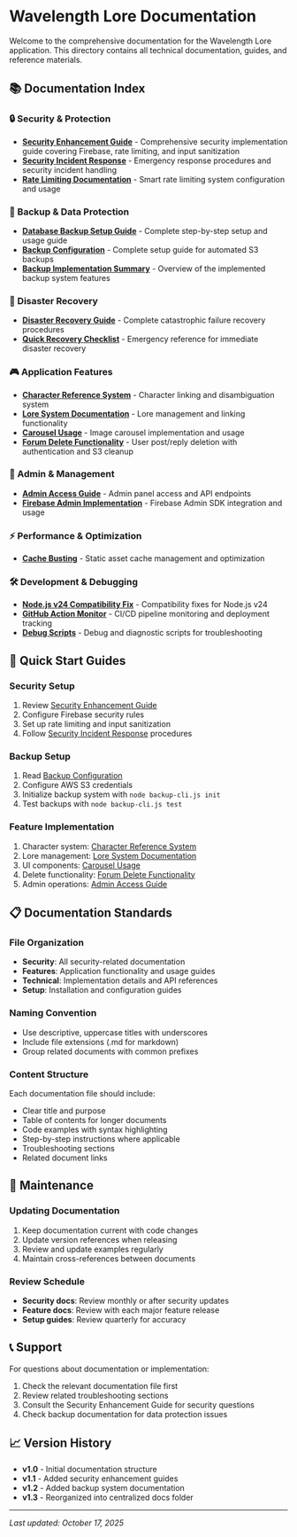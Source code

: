 # Wavelength Lore Documentation

Welcome to the comprehensive documentation for the Wavelength Lore application. This directory contains all technical documentation, guides, and reference materials.

## 📚 Documentation Index

### 🔒 Security & Protection
- **[Security Enhancement Guide](SECURITY_ENHANCEMENT_GUIDE.md)** - Comprehensive security implementation guide covering Firebase, rate limiting, and input sanitization
- **[Security Incident Response](SECURITY_INCIDENT_RESPONSE.md)** - Emergency response procedures and security incident handling
- **[Rate Limiting Documentation](RATE_LIMITING_DOCUMENTATION.md)** - Smart rate limiting system configuration and usage

### 💾 Backup & Data Protection
- **[Database Backup Setup Guide](DATABASE_BACKUP_SETUP_GUIDE.md)** - Complete step-by-step setup and usage guide
- **[Backup Configuration](BACKUP_CONFIGURATION.md)** - Complete setup guide for automated S3 backups
- **[Backup Implementation Summary](BACKUP_IMPLEMENTATION_SUMMARY.md)** - Overview of the implemented backup system features

### 🚨 Disaster Recovery
- **[Disaster Recovery Guide](DISASTER_RECOVERY.md)** - Complete catastrophic failure recovery procedures
- **[Quick Recovery Checklist](QUICK_RECOVERY_CHECKLIST.md)** - Emergency reference for immediate disaster recovery

### 🎮 Application Features
- **[Character Reference System](CHARACTER_REFERENCE_SYSTEM.md)** - Character linking and disambiguation system
- **[Lore System Documentation](LORE_SYSTEM_DOCUMENTATION.md)** - Lore management and linking functionality
- **[Carousel Usage](CAROUSEL_USAGE.md)** - Image carousel implementation and usage
- **[Forum Delete Functionality](FORUM_DELETE_FUNCTIONALITY.md)** - User post/reply deletion with authentication and S3 cleanup

### 🔧 Admin & Management
- **[Admin Access Guide](ADMIN_ACCESS_GUIDE.md)** - Admin panel access and API endpoints
- **[Firebase Admin Implementation](FIREBASE_ADMIN_IMPLEMENTATION.md)** - Firebase Admin SDK integration and usage

### ⚡ Performance & Optimization
- **[Cache Busting](CACHE_BUSTING.md)** - Static asset cache management and optimization

### 🛠️ Development & Debugging
- **[Node.js v24 Compatibility Fix](NODE_V24_COMPATIBILITY_FIX.md)** - Compatibility fixes for Node.js v24
- **[GitHub Action Monitor](GITHUB_ACTION_MONITOR.md)** - CI/CD pipeline monitoring and deployment tracking
- **[Debug Scripts](../debug/README.md)** - Debug and diagnostic scripts for troubleshooting

## 🚀 Quick Start Guides

### Security Setup
1. Review [Security Enhancement Guide](SECURITY_ENHANCEMENT_GUIDE.md)
2. Configure Firebase security rules
3. Set up rate limiting and input sanitization
4. Follow [Security Incident Response](SECURITY_INCIDENT_RESPONSE.md) procedures

### Backup Setup
1. Read [Backup Configuration](BACKUP_CONFIGURATION.md)
2. Configure AWS S3 credentials
3. Initialize backup system with `node backup-cli.js init`
4. Test backups with `node backup-cli.js test`

### Feature Implementation
1. Character system: [Character Reference System](CHARACTER_REFERENCE_SYSTEM.md)
2. Lore management: [Lore System Documentation](LORE_SYSTEM_DOCUMENTATION.md)
3. UI components: [Carousel Usage](CAROUSEL_USAGE.md)
4. Delete functionality: [Forum Delete Functionality](FORUM_DELETE_FUNCTIONALITY.md)
5. Admin operations: [Admin Access Guide](ADMIN_ACCESS_GUIDE.md)

## 📋 Documentation Standards

### File Organization
- **Security**: All security-related documentation
- **Features**: Application functionality and usage guides
- **Technical**: Implementation details and API references
- **Setup**: Installation and configuration guides

### Naming Convention
- Use descriptive, uppercase titles with underscores
- Include file extensions (.md for markdown)
- Group related documents with common prefixes

### Content Structure
Each documentation file should include:
- Clear title and purpose
- Table of contents for longer documents
- Code examples with syntax highlighting
- Step-by-step instructions where applicable
- Troubleshooting sections
- Related document links

## 🔧 Maintenance

### Updating Documentation
1. Keep documentation current with code changes
2. Update version references when releasing
3. Review and update examples regularly
4. Maintain cross-references between documents

### Review Schedule
- **Security docs**: Review monthly or after security updates
- **Feature docs**: Review with each major feature release
- **Setup guides**: Review quarterly for accuracy

## 📞 Support

For questions about documentation or implementation:
1. Check the relevant documentation file first
2. Review related troubleshooting sections
3. Consult the Security Enhancement Guide for security questions
4. Check backup documentation for data protection issues

## 📈 Version History

- **v1.0** - Initial documentation structure
- **v1.1** - Added security enhancement guides
- **v1.2** - Added backup system documentation
- **v1.3** - Reorganized into centralized docs folder

---

*Last updated: October 17, 2025*